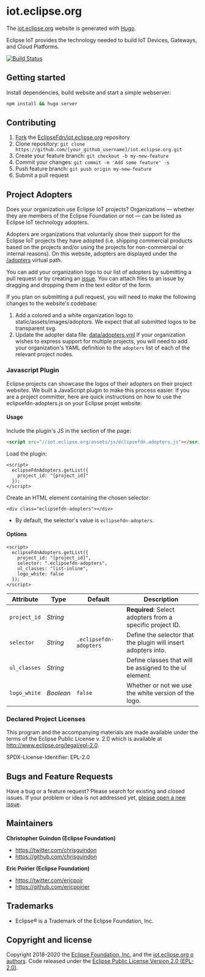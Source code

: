 # iot.eclipse.org

The [iot.eclipse.org](https://iot.eclipse.org) website is generated with [Hugo](https://gohugo.io/documentation/).

Eclipse IoT provides the technology needed to build IoT Devices, Gateways, and Cloud Platforms.

[![Build Status](https://travis-ci.org/EclipseFdn/iot.eclipse.org.svg?branch=master)](https://travis-ci.org/EclipseFdn/iot.eclipse.org)

## Getting started

Install dependencies, build website and start a simple webserver:

```bash
npm install && hugo server
```

## Contributing

1. [Fork](https://help.github.com/articles/fork-a-repo/) the [EclipseFdn/iot.eclipse.org](https://github.com/EclipseFdn/iot.eclipse.org) repository
2. Clone repository: `git clone https://github.com/[your_github_username]/iot.eclipse.org.git`
3. Create your feature branch: `git checkout -b my-new-feature`
4. Commit your changes: `git commit -m 'Add some feature' -s`
5. Push feature branch: `git push origin my-new-feature`
6. Submit a pull request

## Project Adopters

Does your organization use Eclipse IoT projects? Organizations — whether they are members of the Eclipse Foundation or not — can be listed as Eclipse IoT technology adopters.

Adopters are organizations that voluntarily show their support for the Eclipse IoT projects they have adopted (i.e. shipping commercial products based on the projects and/or using the projects for non-commercial or internal reasons). On this website, adopters are displayed under the [/adopters](https://iot.eclipse.org/adopters/) virtual path.

You can add your organization logo to our list of adopters by submitting a pull request or by creating an [issue](https://github.com/EclipseFdn/iot.eclipse.org/issues/new?template=adopter_request.md). You can attach files to an issue by dragging and dropping them in the text editor of the form.

If you plan on submitting a pull request, you will need to make the following changes to the website's codebase: 

1. Add a colored and a white organization logo to static/assets/images/adoptors. We expect that all submitted logos to be transparent svg.
2. Update the adopter data file: [data/adopters.yml](https://github.com/EclipseFdn/iot.eclipse.org/blob/master/data/adopters.yml) If your organization wishes to express support for multiple projects, you will need to add your organization's YAML definition to the ```adopters``` list of each of the relevant project nodes.

### Javascript Plugin 

Eclipse projects can showcase the logos of their adopters on their project websites. We built a JavaScript plugin to make this process easier. If you are a project committer, here are quick instructions on how to use the eclipsefdn-adopters.js on your Eclipse projet website:

#### Usage

Include the plugin's JS in the <head> section of the page:

```html
<script src="//iot.eclipse.org/assets/js/eclipsefdn.adopters.js"></script>
```

Load the plugin:

```
<script>
  eclipseFdnAdopters.getList({
    project_id: "[project_id]"
  });
</script>
```

Create an HTML element containing the chosen selector:

```
<div class="eclipsefdn-adopters"></div>
```
* By default, the selector's value is ```eclipsefdn-adopters```.

#### Options

```
<script>
  eclipseFdnAdopters.getList({
    project_id: "[project_id]",
    selector: ".eclipsefdn-adopters",
    ul_classes: "list-inline",
    logo_white: false
  });
</script>
```

Attribute     | Type        | Default   | Description
---           | ---         | ---       | ---
`project_id`   | *String*   | ` `    | **Required**: Select adopters from a specific project ID.
`selector`   | *String*   | `.eclipsefdn-adopters`    | Define the selector that the plugin will insert adopters into.
`ul_classes`  | *String*   | ` `   | Define classes that will be assigned to the ul element.
`logo_white`  | *Boolean*   | `false`   | Whether or not we use the white version of the logo.

### Declared Project Licenses

This program and the accompanying materials are made available under the terms
of the Eclipse Public License v. 2.0 which is available at
http://www.eclipse.org/legal/epl-2.0.

SPDX-License-Identifier: EPL-2.0

## Bugs and Feature Requests

Have a bug or a feature request? Please search for existing and closed issues. If your problem or idea is not addressed yet, [please open a new issue](https://github.com/EclipseFdn/iot.eclipse.org/issues/new).

## Maintainers

**Christopher Guindon (Eclipse Foundation)**

- <https://twitter.com/chrisguindon>
- <https://github.com/chrisguindon>

**Eric Poirier (Eclipse Foundation)**

- <https://twitter.com/ericpoir>
- <https://github.com/ericpoirier>

## Trademarks
* Eclipse® is a Trademark of the Eclipse Foundation, Inc.

## Copyright and license

Copyright 2018-2020 the [Eclipse Foundation, Inc.](https://www.eclipse.org) and the [iot.eclipse.org o authors](https://github.com/EclipseFdn/iot.eclipse.org/graphs/contributors). Code released under the [Eclipse Public License Version 2.0 (EPL-2.0)](https://github.com/EclipseFdn/iot.eclipse.org/blob/src/LICENSE).
